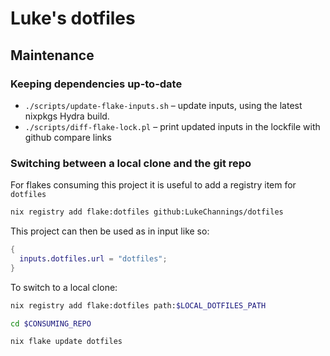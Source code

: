 # Luke's dotfiles

## Maintenance

### Keeping dependencies up-to-date

- `./scripts/update-flake-inputs.sh` – update inputs, using the latest nixpkgs Hydra build.
- `./scripts/diff-flake-lock.pl` – print updated inputs in the lockfile with github compare links

### Switching between a local clone and the git repo

For flakes consuming this project it is useful to add a registry item for `dotfiles`

```sh
nix registry add flake:dotfiles github:LukeChannings/dotfiles
```

This project can then be used as in input like so:

```nix
{
  inputs.dotfiles.url = "dotfiles";
}
```

To switch to a local clone:

```bash
nix registry add flake:dotfiles path:$LOCAL_DOTFILES_PATH

cd $CONSUMING_REPO

nix flake update dotfiles
```
